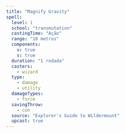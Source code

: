 ```yaml
---
title: "Magnify Gravity"
spell:
  level: 1
  school: "transmutation"
  castingTime: "Ação"
  range: "18 metros"
  components:
    v: true
    s: true
  duration: "1 rodada"
  casters:
    - wizard
  type:
    - damage
    - utility
  damageTypes:
    - force
  savingThrow:
    - con
  source: "Explorer's Guide to Wildermount"
  upcast: true
---
```

